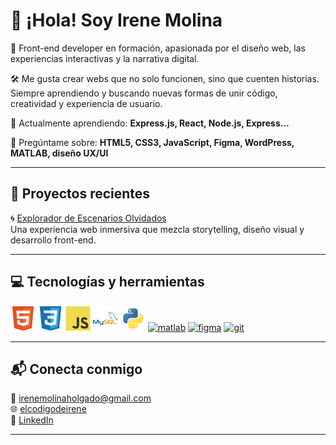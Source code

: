 # 👋 ¡Hola! Soy Irene Molina

🎨 Front-end developer en formación, apasionada por el diseño web, las experiencias interactivas y la narrativa digital.

🛠️ Me gusta crear webs que no solo funcionen, sino que cuenten historias. Siempre aprendiendo y buscando nuevas formas de unir código, creatividad y experiencia de usuario.

🌱 Actualmente aprendiendo: **Express.js, React, Node.js, Express...**

💬 Pregúntame sobre: **HTML5, CSS3, JavaScript, Figma, WordPress, MATLAB, diseño UX/UI**

---

## 🚀 Proyectos recientes

🌀 [Explorador de Escenarios Olvidados](https://elcodigodeirene.com/escenariosolvidados/)  
Una experiencia web inmersiva que mezcla storytelling, diseño visual y desarrollo front-end.

---

## 💻 Tecnologías y herramientas

<p align="left">
  <a href="https://www.w3.org/html/"><img src="https://raw.githubusercontent.com/devicons/devicon/master/icons/html5/html5-original.svg" alt="html" width="40"/></a>
  <a href="https://www.w3schools.com/css/"><img src="https://raw.githubusercontent.com/devicons/devicon/master/icons/css3/css3-original.svg" alt="css" width="40"/></a>
  <a href="https://developer.mozilla.org/en-US/docs/Web/JavaScript"><img src="https://raw.githubusercontent.com/devicons/devicon/master/icons/javascript/javascript-original.svg" alt="js" width="40"/></a>
  <a href="https://www.mysql.com/"><img src="https://raw.githubusercontent.com/devicons/devicon/master/icons/mysql/mysql-original-wordmark.svg" alt="mysql" width="40"/></a>
  <a href="https://www.python.org"><img src="https://raw.githubusercontent.com/devicons/devicon/master/icons/python/python-original.svg" alt="python" width="40"/></a>
  <a href="https://www.mathworks.com/"><img src="https://upload.wikimedia.org/wikipedia/commons/2/21/Matlab_Logo.png" alt="matlab" width="40"/></a>
  <a href="https://www.figma.com/"><img src="https://www.vectorlogo.zone/logos/figma/figma-icon.svg" alt="figma" width="40"/></a>
  <a href="https://git-scm.com/"><img src="https://www.vectorlogo.zone/logos/git-scm/git-scm-icon.svg" alt="git" width="40"/></a>
</p>

---

## 📬 Conecta conmigo

📧 irenemolinaholgado@gmail.com  
🌐 [elcodigodeirene](https://elcodigodeirene.com)  
💼 [LinkedIn](https://www.linkedin.com/in/tuusuario)

---
